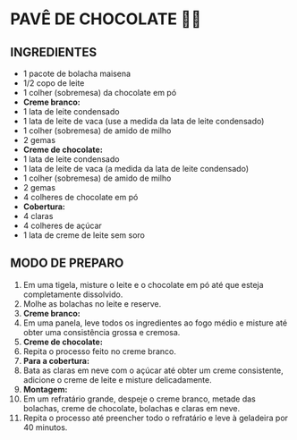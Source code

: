 # PAVÊ DE CHOCOLATE :woman_cook:



## INGREDIENTES

- 1 pacote de bolacha maisena
- 1/2 copo de leite
- 1 colher (sobremesa) da chocolate em pó
- **Creme branco:**
- 1 lata de leite condensado
- 1 lata de leite de vaca (use a medida da lata de leite condensado)
- 1 colher (sobremesa) de amido de milho
- 2 gemas
- **Creme de chocolate:**
- 1 lata de leite condensado
- 1 lata de leite de vaca (a medida da lata de leite condensado)
- 1 colher (sobremesa) de amido de milho
- 2 gemas
- 4 colheres de chocolate em pó
- **Cobertura:**
- 4 claras
- 4 colheres de açúcar
- 1 lata de creme de leite sem soro



## MODO DE PREPARO

1. Em uma tigela, misture o leite e o chocolate em pó até que esteja completamente dissolvido.
2. Molhe as bolachas no leite e reserve.
3. **Creme branco:**
4. Em uma panela, leve todos os ingredientes ao fogo médio e misture até obter uma consistência grossa e cremosa.
5. **Creme de chocolate:**
6. Repita o processo feito no creme branco.
7. **Para a cobertura:**
8. Bata as claras em neve com o açúcar até obter um creme consistente, adicione o creme de leite e misture delicadamente.
9. **Montagem:**
10. Em um refratário grande, despeje o creme branco, metade das bolachas, creme de chocolate, bolachas e claras em neve.
11. Repita o processo até preencher todo o refratário e leve à geladeira por 40 minutos.